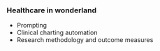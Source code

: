 ### Healthcare in wonderland
* Prompting
* Clinical charting automation
* Research methodology and outcome measures
    
<!--
**Evidentful/evidentful** is a ✨ _special_ ✨ repository because its `README.md` (this file) appears on your GitHub profile.


